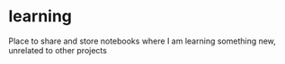 # learning
Place to share and store notebooks where I am learning something new, unrelated to other projects

